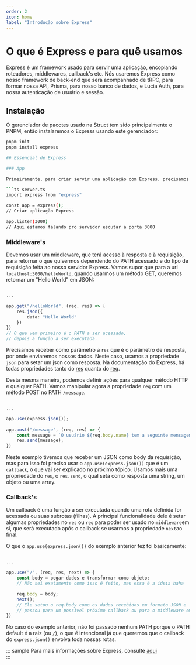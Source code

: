 ```yaml
---
order: 2
icon: home
label: "Introdução sobre Express"
---
```


# O que é Express e para quê usamos

Express é um framework usado para servir uma aplicação, encoplando roteadores, middlewares, callback's etc. 
Nós usaremos Express como nosso framework de back-end que será acompanhado de tRPC, para formar nossa API, Prisma, para nosso banco de dados, e Lucia Auth, para nossa autenticação de usuário e sessão.

## Instalação

O gerenciador de pacotes usado na Struct tem sido principalmente o PNPM, então instalaremos o Express usando este gerenciador:

```bash
pnpm init
pnpm install express

## Essencial de Express

### App

Primeiramente, para criar servir uma aplicação com Express, precisamos iniciar o express:

```ts server.ts
import express from "express"

const app = express();
// Criar aplicação Express

app.listen(3000) 
// Aqui estamos falando pro servidor escutar a porta 3000
```

### Middleware's

Devemos usar um middleware, que terá acesso à resposta e à requisição, para retornar o que quisermos dependendo do PATH acessado e do tipo de requisição feita ao nosso servidor Express.
Vamos supor que para a url `localhost:3000/helloWorld`, quando usarmos um método GET, queremos retornar um "Hello World" em JSON:

```ts server.ts

...

app.get("/helloWorld", (req, res) => {
    res.json({
        data: "Hello World"
    })
})
// O que vem primeiro é o PATH a ser acessado,
// depois a função a ser executada.
```

Precisamos receber como parâmetro a `res` que é o parâmetro de resposta, por onde enviaremos nossos dados.
Neste caso, usamos a propriedade `json` para setar um json como resposta. Na documentação do Express, há todas propriedades tanto do [res](https://expressjs.com/pt-br/api.html#res.properties) quanto do [req](https://expressjs.com/pt-br/api.html#req.properties).

Desta mesma maneira, podemos definir ações para qualquer método HTTP e qualquer PATH.
Vamos manipular agora a propriedade `req` com um método POST no PATH `/message`.

```ts server.ts

...

app.use(express.json());
    
app.post("/message", (req, res) => {
    const message = `O usuário ${req.body.name} tem a seguinte mensagem ao mundo: ${req.body.message}`;
    res.send(message);
})
```

Neste exemplo tivemos que receber um JSON como body da requisição, mas para isso foi preciso usar o `app.use(express.json())` que é um `callback`, o que vai ser explicado no próximo tópico. Usamos mais uma propriedade do `res`, o `res.send`, o qual seta como resposta uma string, um objeto ou uma array.

### Callback's

Um callback é uma função a ser executada quando uma rota definida for acessada ou suas subrotas (filhas).
A principal funcionalidade dele é setar algumas propriedades no `res` ou `req` para poder ser usado no `middleware`em si, que será executado após o callback se usarmos a propriedade `next`ao final.

O que o `app.use(express.json())` do exemplo anterior fez foi basicamente:

```ts server.ts

...

app.use("/", (req, res, next) => {
    const body = pegar dados e transformar como objeto;
    // Não sei exatamente como isso é feito, mas essa é a ideia haha

    req.body = body;
    next();
    // Ele setou o req.body como os dados recebidos em formato JSON e 
    // passou para um possível próximo callback ou para o middleware em si
})
```

No caso do exemplo anterior, não foi passado nenhum PATH porque o PATH default é a raiz (ou `/`), o que é intencional já que queremos que o callback do `express.json()` envolva toda nossas rotas.

::: sample
Para mais informações sobre Express, consulte [aqui](https://expressjs.com)  
:::

<style>
    .sample {
        text-align: center;
        color: #1956AF;
        border-radius: 10px;
        background-color: #E1EDFF;
        border: 1px solid #1956AF;
        padding-top: 20px;
        margin-bottom: 20px;
    }
</style>